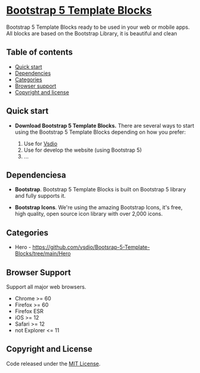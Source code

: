 # [Bootstrap 5 Template Blocks](https://vsdio.com/block.html)

Bootstrap 5 Template Blocks ready to be used in your web or mobile apps. All blocks are based on the Bootstrap Library, it is beautiful and clean

## Table of contents

- [Quick start](#quick-start)
- [Dependencies](#dependencies)
- [Categories](#categories)
- [Browser support](#browser-support)
- [Copyright and license](#copyright-and-license)


## Quick start

- **Download Bootstrap 5 Template Blocks.** There are several ways to start using the Bootstrap 5 Template Blocks depending on how you prefer:

    1. Use for [Vsdio](https://vsdio.com)
    2. Use for develop the website (using Bootstrap 5)
    3. ...


## Dependenciesa

- **Bootstrap**. Bootstrap 5 Template Blocks is built on Bootstrap 5 library and fully supports it.

- **Bootstrap Icons**. We're using the amazing Bootstrap Icons, it's free, high quality, open source icon library with over 2,000 icons.

## Categories

- Hero - https://github.com/vsdio/Bootsrap-5-Template-Blocks/tree/main/Hero


## Browser Support

Support all major web browsers. 

- Chrome >= 60
- Firefox >= 60
- Firefox ESR
- iOS >= 12
- Safari >= 12
- not Explorer <= 11

## Copyright and License
Code released under the [MIT License](https://github.com/vsdio/Bootsrap-5-Template-Blocks/blob/main/LICENSE). 
